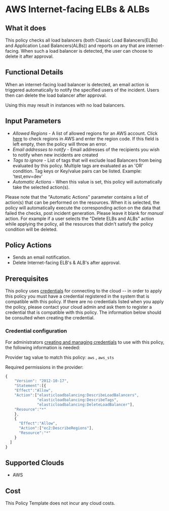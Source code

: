 # AWS Internet-facing ELBs & ALBs

## What it does

This policy checks all load balancers (both Classic Load Balancers(ELBs) and Application Load Balancers(ALBs)) and reports on any that are internet-facing. When such a load balancer is detected, the user can choose to delete it after approval.

## Functional Details

When an internet-facing load balancer is detected, an email action is triggered automatically to notify the specified users of the incident. Users then can delete the load balancer after approval.

Using this may result in instances with no load balancers.

## Input Parameters

- *Allowed Regions* - A list of allowed regions for an AWS account. Click [here](https://docs.aws.amazon.com/AWSEC2/latest/UserGuide/using-regions-availability-zones.html#concepts-available-regions) to check regions in AWS and enter the region code. If this field is left empty, then the policy will throw an error.
- *Email addresses to notify* - Email addresses of the recipients you wish to notify when new incidents are created
- *Tags to ignore* - List of tags that will exclude load Balancers from being evaluated by this policy. Multiple tags are evaluated as an 'OR' condition. Tag keys or Key/value pairs can be listed. Example: 'test,env=dev'
- *Automatic Actions* - When this value is set, this policy will automatically take the selected action(s).

Please note that the "Automatic Actions" parameter contains a list of action(s) that can be performed on the resources. When it is selected, the policy will automatically execute the corresponding action on the data that failed the checks, post incident generation. Please leave it blank for *manual* action.
For example if a user selects the "Delete ELBs and ALBs" action while applying the policy, all the resources that didn't satisfy the policy condition will be deleted.

## Policy Actions

- Sends an email notification.
- Delete Internet-facing ELB's & ALB's after approval.

## Prerequisites

This policy uses [credentials](https://docs.rightscale.com/policies/users/guides/credential_management.html) for connecting to the cloud -- in order to apply this policy you must have a credential registered in the system that is compatible with this policy. If there are no credentials listed when you apply the policy, please contact your cloud admin and ask them to register a credential that is compatible with this policy. The information below should be consulted when creating the credential.

### Credential configuration

For administrators [creating and managing credentials](https://docs.rightscale.com/policies/users/guides/credential_management.html) to use with this policy, the following information is needed:

Provider tag value to match this policy: `aws` , `aws_sts`

Required permissions in the provider:

```javascript
{
    "Version": "2012-10-17",
    "Statement":[{
    "Effect":"Allow",
    "Action":["elasticloadbalancing:DescribeLoadBalancers",
              "elasticloadbalancing:DescribeTags",
              "elasticloadbalancing:DeleteLoadBalancer"],
    "Resource":"*"
    },
    {
      "Effect":"Allow",
      "Action":["ec2:DescribeRegions"],
      "Resource":"*"
    }
  ]
}
```

## Supported Clouds

- AWS

## Cost

This Policy Template does not incur any cloud costs.
